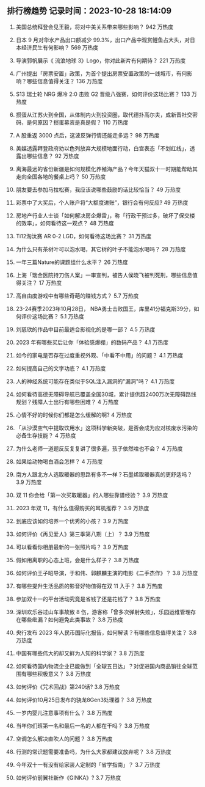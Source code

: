 
## 排行榜趋势 记录时间：2023-10-28 18:14:09
  
  1. 美国总统拜登会见王毅，将对中美关系带来哪些影响？ 942 万热度
    
  2. 日本 9 月对华水产品出口额减少 99.3%，出口产品中观赏鲤鱼占大头，对日本经济民生有何影响？ 569 万热度
    
  3. 导演郭帆展示《 流浪地球 3》Logo，你对此新片有何期待？ 221 万热度
    
  4. 广州提出「房票安置」政策，为首个提出房票安置政策的一线城市，有何影响？哪些信息值得关注？ 136 万热度
    
  5. S13 瑞士轮 NRG 爆冷 2:0 击败 G2 晋级八强赛，如何评价这场比赛？ 133 万热度
    
  6. 掼蛋从江苏火到全国，从体制内火到投资圈，取代德扑高尔夫，成新晋社交密码，是何原因？掼蛋募资是真是假？ 110 万热度
    
  7. A 股重返 3000 点后，这波反弹行情还能走多远？ 98 万热度
    
  8. 美媒透露拜登政府劝以色列放弃大规模地面行动，白宫表态「不划红线」，透露出哪些信息？ 92 万热度
    
  9. 离海最远的省份新疆是如何规模化养殖海产品？今年天猫双十一时期能帮助其走向全国各地的餐桌上吗？ 50 万热度
    
  10. 朋友要去参加马拉松赛，我应该说哪些鼓励的话比较恰当？ 49 万热度
    
  11. 彩票中了大奖后，个人账户将“大额度进账”，银行会有何反应? 49 万热度
    
  12. 房地产行业人士谈「如何解决房企爆雷」，称「行政干预过多，破坏了保交楼的效率」，如何看待这一观点？ 48 万热度
    
  13. Ti12淘汰赛 AR 0-2 LGD，如何看待这场比赛？ 31 万热度
    
  14. 为什么只有茶树叶可以泡水喝，其它树的叶子不能泡水喝吗？ 28 万热度
    
  15. 一年三篇Nature的课题组什么水平？ 26 万热度
    
  16. 上海「瑞金医院持刀伤人案」一审宣判，被告人侯晓飞被判死刑，哪些信息值得关注？ 17 万热度
    
  17. 高自由度游戏中有哪些奇葩的赚钱方式？ 5.7 万热度
    
  18. 23-24赛季2023年10月28日， NBA勇士击败国王，库里41分福克斯39分，如何评价这场比赛？ 5.1 万热度
    
  19. 刘慈欣的作品中目前最适合影视化的是哪一部？ 4.5 万热度
    
  20. 2023 年有哪些买后让你「体验感爆棚」的数码产品？ 4.1 万热度
    
  21. 如今的家电是否存在过度重视外观、「中看不中用」的问题？ 4.1 万热度
    
  22. 如何提高自己的文字功底？ 4.1 万热度
    
  23. 人的神经系统可能存在类似于SQL注入漏洞的"漏洞"吗？ 4.1 万热度
    
  24. 如何看待高德无障碍导航已覆盖全国30城，累计提供超2400万次无障碍路线规划？残障人士出行有哪些困难？ 4 万热度
    
  25. 心情不好的时候你们都是怎么缓解的啊? 4 万热度
    
  26. 「从沙漠空气中提取饮用水」这项科学新突破，是否会成为应对核废水污染的必备生存技能？ 4 万热度
    
  27. 为什么老师一道题反反复复讲了很多遍，孩子依然啥也不会？ 4 万热度
    
  28. 如果给动物喝白酒会怎样？ 4 万热度
    
  29. 南方人跟北方人选取暖器的思路有多不一样？石墨烯取暖器真的更舒适吗？ 3.9 万热度
    
  30. 双 11 你会给「第一次买取暖器」的人哪些靠谱经验？ 3.9 万热度
    
  31. 2023 年双 11，有什么值得购买的耳机推荐？ 3.9 万热度
    
  32. 到底应该如何培养一个优秀的小孩？ 3.9 万热度
    
  33. 如何评价《再见爱人》第三季第八期（上）？ 3.9 万热度
    
  34. 可以看看你相册最新的一张照片吗？ 3.9 万热度
    
  35. 假如用离职的心态上班，会是什么样子？ 3.8 万热度
    
  36. 如何评价王子昭导演，于和伟、郭麒麟主演的电影《二手杰作》？ 3.8 万热度
    
  37. 有哪些提升生活品质的影音好物值得在双 11 入手？ 3.8 万热度
    
  38. 参加双十一的平台活动究竟是省钱了还是花钱了？ 3.8 万热度
    
  39. 深圳欢乐谷过山车事故致 8 伤，游客称「曾多次弹射失败」，乐园运维管理存在哪些纰漏？如何避免此类事故？ 3.8 万热度
    
  40. 央行发布 2023 年人民币国际化报告，如何解读？有哪些信息值得关注？ 3.8 万热度
    
  41. 中国有哪些伟大的却又鲜为人知的科学家？ 3.8 万热度
    
  42. 如何看待国内物流企业已能做到「全球五日达」？对促进国内商品销往全球范围有哪些积极意义？ 3.8 万热度
    
  43. 如何评价《咒术回战》第240话? 3.8 万热度
    
  44. 如何评价10月25日发布的骁龙8Gen3处理器？ 3.8 万热度
    
  45. 一岁内婴儿注意事项有什么？ 3.8 万热度
    
  46. 当年你们班第一名和最后一名的人都在干吗？ 3.8 万热度
    
  47. 空调怎么解决直吹人的问题？ 3.8 万热度
    
  48. 行测的常识题需要准备吗，为什么大家都建议放弃呢？ 3.8 万热度
    
  49. 今年双十一有没有给家装人定制的「省学指南」？ 3.7 万热度
    
  50. 如何评价前翼社新作《GINKA》? 3.7 万热度
    